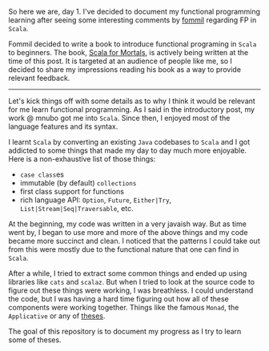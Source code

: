 So here we are, day 1. I've decided to document my functional programming learning after seeing some interesting comments by [fommil](https://twitter.com/fommil) regarding FP in `Scala`.

Fommil decided to write a book to introduce functional programing in `Scala` to beginners. The book, [Scala for Mortals](https://leanpub.com/fp-scala-mortals/), is actively being written at the time of this post. It is targeted at an audience of people like me, so I decided to share my impressions reading his book as a way to provide relevant feedback.

-------

Let's kick things off with some details as to why I think it would be relevant for me learn functional programming. As I said in the introductory post, my work @ mnubo got me into `Scala`. Since then, I enjoyed most of the language features and its syntax. 

I learnt `Scala` by converting an existing `Java` codebases to `Scala` and I got addicted to some things 
that made my day to day much more enjoyable. Here is a non-exhaustive list of those things:

* `case class`es
* immutable (by default) `collections`
* first class support for functions
* rich language API: `Option`, `Future`, `Either|Try`, `List|Stream|Seq|Traversable`, etc.

At the beginning, my code was written in a very javaish way. But as time went by, I began to use more and more of the above things and my code became more succinct and clean. I noticed that the patterns I could take out from this were mostly due to the functional nature that one can find in `Scala`.

After a while, I tried to extract some common things and ended up using libraries like `cats` and `scalaz`. But when I tried to look at the source code to figure out these things were working, I was breathless. I could understand the code, but I was having a hard time figuring out how all of these components were working together. Things like the famous `Monad`, the `Applicative` or any of [theses](https://github.com/tpolecat/cats-infographic/blob/master/cats.pdf).

The goal of this repository is to document my progress as I try to learn some of theses.